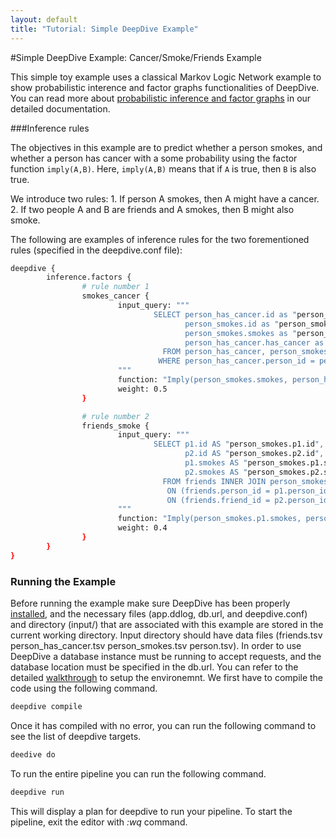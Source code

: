 ```yaml
---
layout: default
title: "Tutorial: Simple DeepDive Example"
---
```


#Simple DeepDive Example: Cancer/Smoke/Friends Example

This simple toy example uses a classical Markov Logic Network example to show probabilistic interence and factor graphs functionalities of DeepDive. You can read more about [probabilistic inference and factor graphs](http://deepdive.stanford.edu/doc/general/inference.html) in our detailed documentation.

###Inference rules

The objectives in this example are to predict whether a person smokes, and whether a person has cancer with a some probability using the factor function `imply(A,B)`. Here, `imply(A,B)` means that if `A` is true, then `B` is also true.

We introduce two rules:
        1. If person A smokes, then A might have a cancer.
        2. If two people A and B are friends and A smokes, then B might also smoke.

The following are examples of inference rules for the two forementioned rules (specified in the deepdive.conf file):

```bash
deepdive {
        inference.factors {
                # rule number 1
                smokes_cancer {
                        input_query: """
                                SELECT person_has_cancer.id as "person_has_cancer.id",
                                       person_smokes.id as "person_smokes.id",
                                       person_smokes.smokes as "person_smokes.smokes",
                                       person_has_cancer.has_cancer as "person_has_cancer.has_cancer"
                                  FROM person_has_cancer, person_smokes
                                 WHERE person_has_cancer.person_id = person_smokes.person_id
                        """
                        function: "Imply(person_smokes.smokes, person_has_cancer.has_cancer)"
                        weight: 0.5
                }

                # rule number 2
                friends_smoke {
                        input_query: """
                                SELECT p1.id AS "person_smokes.p1.id",
                                       p2.id AS "person_smokes.p2.id",
                                       p1.smokes AS "person_smokes.p1.smokes",
                                       p2.smokes AS "person_smokes.p2.smokes"
                                  FROM friends INNER JOIN person_smokes AS p1
                                   ON (friends.person_id = p1.person_id) INNER JOIN person_smokes AS p2
                                   ON (friends.friend_id = p2.person_id)
                        """
                        function: "Imply(person_smokes.p1.smokes, person_smokes.p2.smokes)"
                        weight: 0.4
                }
        }
}

```

### <a name="Running the Example" href="#"></a> Running the Example

Before running the example make sure DeepDive has been properly [installed](http://deepdive.stanford.edu/doc/basics/installation.html), and the necessary files (app.ddlog, db.url, and deepdive.conf) and directory (input/) that are associated with this example are stored in the current working directory. Input directory should have data files (friends.tsv  person_has_cancer.tsv  person_smokes.tsv  person.tsv). In order to use DeepDive a database instance must be running to accept requests, and the database location must be specified in the db.url. You can refer to the detailed [walkthrough](http://deepdive.stanford.edu/doc/basics/walkthrough/walkthrough.html) to setup the environemnt.
We first have to compile the code using the following command.
```bash
deepdive compile
```
Once it has compiled with no error, you can run the following command to see the list of deepdive targets.
```bash
deedive do
```
To run the entire pipeline you can run the following command.
```bash
deepdive run
```
This will display a plan for deepdive to run your pipeline. To start the pipeline, exit the editor with *:wq* command.
